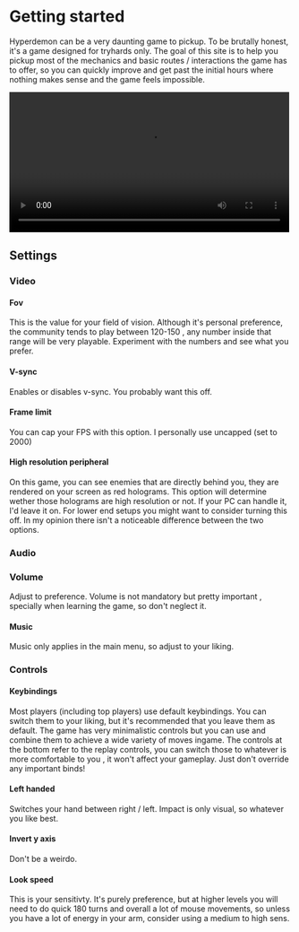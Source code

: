 
# Getting started

Hyperdemon can be a very daunting game to pickup. To be brutally honest, it's a game designed for tryhards only. 
The goal of this site is to help you pickup most of the mechanics and basic routes / interactions the game has to offer,
so you can quickly improve and get past the initial hours where nothing makes sense and the game feels impossible.

<video controls width="500" volume="0.25">
    <source src="https://b.hyprd.mn/hd/v/393842984.mp4" type="video/mp4">
</video>

## Settings

### Video

#### Fov
This is the value for your field of vision. Although it's personal preference, the community tends to play between 120-150 , any number inside that range will be very playable. Experiment with the numbers and see what you prefer.

#### V-sync
Enables or disables v-sync. You probably want this off.

#### Frame limit
You can cap your FPS with this option. I personally use uncapped (set to 2000)

#### High resolution peripheral
On this game, you can see enemies that are directly behind you, they are rendered on your screen as red holograms.
This option will determine wether those holograms are high resolution or not. If your PC can handle it, I'd leave it on.
For lower end setups you might want to consider turning this off. In my opinion there isn't a noticeable difference between the two options.

### Audio

### Volume 
Adjust to preference. Volume is not mandatory but pretty important , specially when learning the game, so don't neglect it.

#### Music
Music only applies in the main menu, so adjust to your liking.

### Controls

#### Keybindings
Most players (including top players) use default keybindings. You can switch them to your liking, but it's recommended that you leave them as default.
The game has very minimalistic controls but you can use and combine them to achieve a wide variety of moves ingame.
The controls at the bottom refer to the replay controls, you can switch those to whatever is more comfortable to you , it won't affect your gameplay. Just don't override any important binds!

#### Left handed
Switches your hand between right / left. 
Impact is only visual, so whatever you like best.

#### Invert y axis
Don't be a weirdo.

#### Look speed
This is your sensitivty. It's purely preference, but at higher levels you will need to do quick 180 turns and overall a lot of mouse movements, so unless you have a lot of energy in your arm, consider using a medium to high sens.


  [^1]:
    Difficulty for this game is flexible, as in, enemies spawn only as fast as you kill other enemies. So if you are slow, then the game will go slow. If you are fast, the game will go fast.
